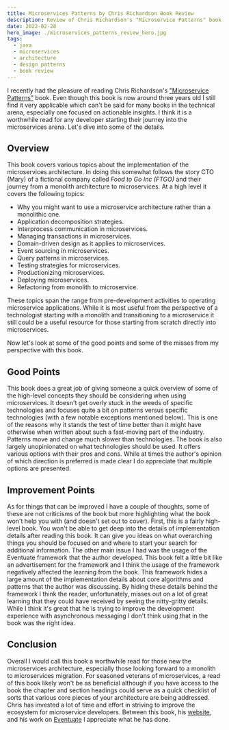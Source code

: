 ```yaml
---
title: Microservices Patterns by Chris Richardson Book Review
description: Review of Chris Richardson's "Microservice Patterns" book. Who it is for and what you can learn from it.
date: 2022-02-28
hero_image: ./microservices_patterns_review_hero.jpg
tags:
  - java
  - microservices
  - architecture
  - design patterns
  - book review
---
```


I recently had the pleasure of reading Chris Richardson's ["Microservice Patterns"](https://www.amazon.com/Microservices-Patterns-examples-Chris-Richardson/dp/1617294543?_encoding=UTF8&sr=8-5&linkId=a1c3de7d3926d5ad031a943f81c00131&language=en_US&ref_=as_li_ss_tl) book. Even though this book is now around three years old I still find it very applicable which can't be said for many books in the technical arena, especially one focused on actionable insights. I think it is a worthwhile read for any developer starting their journey into the microservices arena. Let's dive into some of the details.

## Overview

This book covers various topics about the implementation of the microservices architecture. In doing this somewhat follows the story CTO (Mary) of a fictional company called *Food to Go Inc (FTGO)* and their journey from a monolith architecture to microservices. At a high level it covers the following topics:

* Why you might want to use a microservice architecture rather than a monolithic one.
* Application decomposition strategies.
* Interprocess communication in microservices.
* Managing transactions in microservices.
* Domain-driven design as it applies to microservices.
* Event sourcing in microservices.
* Query patterns in microservices.
* Testing strategies for microservices.
* Productionizing microservices.
* Deploying microservices.
* Refactoring from monolith to microservice.

These topics span the range from pre-development activities to operating microservice applications. While it is most useful from the perspective of a technologist starting with a monolith and transitioning to a microservice it still could be a useful resource for those starting from scratch directly into microservices.

Now let's look at some of the good points and some of the misses from my perspective with this book.

## Good Points

This book does a great job of giving someone a quick overview of some of the high-level concepts they should be considering when using microservices. It doesn't get overly stuck in the weeds of specific technologies and focuses quite a bit on patterns versus specific technologies (with a few notable exceptions mentioned below). This is one of the reasons why it stands the test of time better than it might have otherwise when written about such a fast-moving part of the industry. Patterns move and change much slower than technologies. The book is also largely unopinionated on what technologies should be used. It offers various options with their pros and cons. While at times the author's opinion of which direction is preferred is made clear I do appreciate that multiple options are presented.

## Improvement Points

As for things that can be improved I have a couple of thoughts, some of these are not criticisms of the book but more highlighting what the book won't help you with (and doesn't set out to cover). First, this is a fairly high-level book. You won't be able to get deep into the details of implementation details after reading this book. It can give you ideas on what overarching things you should be focused on and where to start your search for additional information. The other main issue I had was the usage of the Eventuate framework that the author developed. This book felt a little bit like an advertisement for the framework and I think the usage of the framework negatively affected the learning from the book. This framework hides a large amount of the implementation details about core algorithms and patterns that the author was discussing. By hiding these details behind the framework I think the reader, unfortunately, misses out on a lot of great learning that they could have received by seeing the nitty-gritty details. While I think it's great that he is trying to improve the development experience with asynchronous messaging I don't think using that in the book was the right idea.

## Conclusion

Overall I would call this book a worthwhile read for those new the microservices architecture, especially those looking forward to a monolith to microservices migration. For seasoned veterans of microservices, a read of this book likely won't be as beneficial although if you have access to the book the chapter and section headings could serve as a quick checklist of sorts that various core pieces of your architecture are being addressed. Chris has invested a lot of time and effort in striving to improve the ecosystem for microservice developers. Between this book, his [website](https://microservices.io/), and his work on [Eventuate](https://eventuate.io/) I appreciate what he has done.

